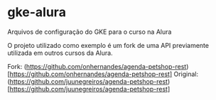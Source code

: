 # gke-alura

Arquivos de configuração do GKE para o curso na Alura

O projeto utilizado como exemplo é um fork de uma API previamente utilizada em outros cursos da Alura.


Fork: (https://github.com/onhernandes/agenda-petshop-rest)[https://github.com/onhernandes/agenda-petshop-rest]
Original: (https://github.com/juunegreiros/agenda-petshop-rest)[https://github.com/juunegreiros/agenda-petshop-rest]
